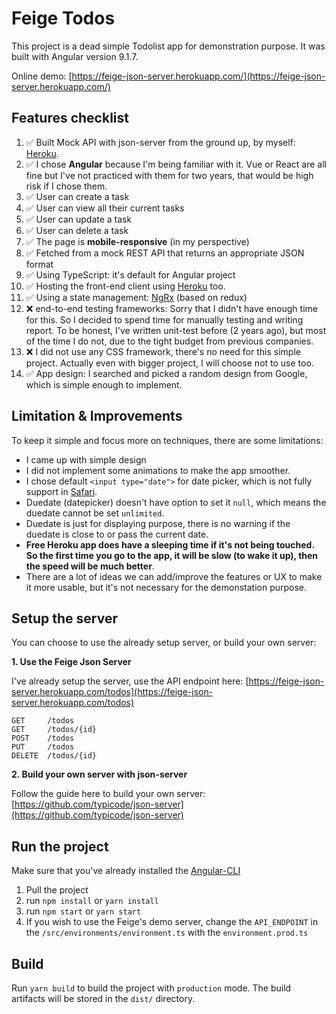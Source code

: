 # Feige Todos
This project is a dead simple Todolist app for demonstration purpose. It was built with Angular version 9.1.7.

Online demo: [https://feige-json-server.herokuapp.com/](https://feige-json-server.herokuapp.com/)

## Features checklist

1. ✅ Built Mock API with json-server from the ground up, by myself: [Heroku](https://feige-json-server.herokuapp.com/todos).
2. ✅ I chose **Angular** because I'm being familiar with it. Vue or React are all fine but I've not practiced with them for two years, that would be high risk if I chose them.
3. ✅ User can create a task
4. ✅ User can view all their current tasks
5. ✅ User can update a task
6. ✅ User can delete a task
7. ✅ The page is **mobile-responsive** (in my perspective)
8. ✅ Fetched from a mock REST API that returns an appropriate JSON format
9. ✅ Using TypeScript: it's default for Angular project
10. ✅ Hosting the front-end client using [Heroku](https://feige-json-server.herokuapp.com) too.
11. ✅ Using a state management: [NgRx](https://ngrx.io/) (based on redux)
12. ❌ end-to-end testing frameworks: Sorry that I didn't have enough time for this. So I decided to spend time for manually testing and writing report. To be honest, I've written unit-test before (2 years ago), but most of the time I do not, due to the tight budget from previous companies.
13. ❌ I did not use any CSS framework, there's no need for this simple project. Actually even with bigger project, I will choose not to use too.
14. ✅ App design: I searched and picked a random design from Google, which is simple enough to implement.

## Limitation & Improvements

To keep it simple and focus more on techniques, there are some limitations:
* I came up with simple design
* I did not implement some animations to make the app smoother.
* I chose default `<input type="date">` for date picker, which is not fully support in [Safari](https://caniuse.com/input-datetime).
* Duedate (datepicker) doesn't have option to set it `null`, which means the duedate cannot be set `unlimited`.
* Duedate is just for displaying purpose, there is no warning if the duedate is close to or pass the current date.
* **Free Heroku app does have a sleeping time if it's not being touched. So the first time you go to the app, it will be slow (to wake it up), then the speed will be much better**.
* There are a lot of ideas we can add/improve the features or UX to make it more usable, but it's not necessary for the demonstation purpose.


## Setup the server

You can choose to use the already setup server, or build your own server:

**1. Use the Feige Json Server**

I've already setup the server, use the API endpoint here: [https://feige-json-server.herokuapp.com/todos](https://feige-json-server.herokuapp.com/todos)

```
GET     /todos
GET     /todos/{id}
POST    /todos
PUT     /todos
DELETE  /todos/{id}
```

**2. Build your own server with json-server**

Follow the guide here to build your own server: [https://github.com/typicode/json-server](https://github.com/typicode/json-server)

## Run the project
Make sure that you've already installed the [Angular-CLI](https://angular.io/guide/setup-local)
1. Pull the project
2. run `npm install` or `yarn install`
3. run `npm start` or `yarn start`
4. If you wish to use the Feige's demo server, change the `API_ENDPOINT` in the `/src/environments/environment.ts` with the `environment.prod.ts`


## Build

Run `yarn build` to build the project with `production` mode. The build artifacts will be stored in the `dist/` directory.
